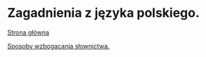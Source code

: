 # Zagadnienia z języka polskiego.

[Strona główna](https://itekus009.github.io/Egzaminy-8-klasisty/)

[Sposoby wzbogacania słownictwa.](SposobyWzbogacaniaSłownictwa.md)
